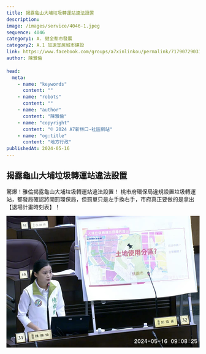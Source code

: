 ```yaml
---
title: 揭露龜山大埔垃圾轉運站違法設置
description:
image: /images/service/4046-1.jpeg
sequence: 4046
category1: A. 健全都市發展
category2: A.1 加速宜居城市建設
link: https://www.facebook.com/groups/a7xinlinkou/permalink/717907290314522/
author: 陳雅倫

head:
  meta:
    - name: "keywords"
      content: ""
    - name: "robots"
      content: ""
    - name: "author"
      content: "陳雅倫"
    - name: "copyright"
      content: "© 2024 A7新林口-社區網站"
    - name: "og:title"
      content: "地方行政"
publishedAt: 2024-05-16
---
```


## 揭露龜山大埔垃圾轉運站違法設置

驚爆！雅倫揭露龜山大埔垃圾轉運站違法設置！
桃市府環保局違規設置垃圾轉運站，都發局確認將開罰環保局，但罰單只是左手換右手，市府真正要做的是拿出【退場計畫時刻表】！

![s4046-1.jpeg](/images/service/s4046-1.jpeg)
